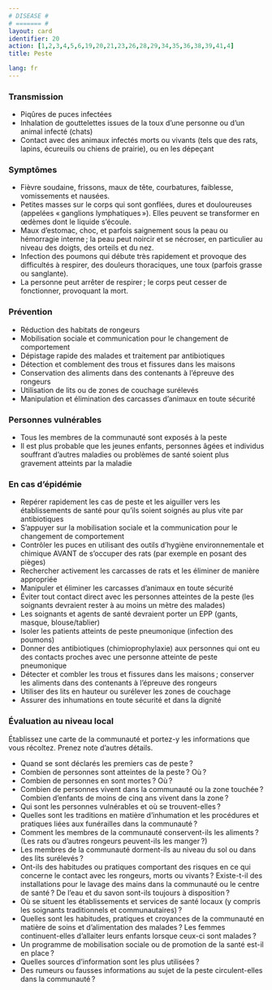 ```yaml
---
# DISEASE #
# ======= #
layout: card
identifier: 20
action: [1,2,3,4,5,6,19,20,21,23,26,28,29,34,35,36,38,39,41,4]
title: Peste

lang: fr
---
```


### Transmission

- Piqûres de puces infectées
- Inhalation de gouttelettes issues de la toux d’une personne ou d’un animal infecté (chats)
- Contact avec des animaux infectés morts ou vivants (tels que des rats, lapins, écureuils ou chiens de prairie), ou en les dépeçant

### Symptômes

- Fièvre soudaine, frissons, maux de tête, courbatures, faiblesse, vomissements et nausées.
- Petites masses sur le corps qui sont gonflées, dures et douloureuses (appelées « ganglions lymphatiques »). Elles peuvent se transformer en œdèmes dont le liquide s’écoule.
- Maux d’estomac, choc, et parfois saignement sous la peau ou hémorragie interne ; la peau peut noircir et se nécroser, en particulier au niveau des doigts, des orteils et du nez.
- Infection des poumons qui débute très rapidement et provoque des difficultés à respirer, des douleurs thoraciques, une toux (parfois grasse ou sanglante).
- La personne peut arrêter de respirer ; le corps peut cesser de fonctionner, provoquant la mort.

### Prévention

- Réduction des habitats de rongeurs
-	Mobilisation sociale et communication pour le changement de comportement
- Dépistage rapide des malades et traitement par antibiotiques
- Détection et comblement des trous et fissures dans les maisons
- Conservation des aliments dans des contenants à l’épreuve des rongeurs
-	Utilisation de lits ou de zones de couchage surélevés
-	Manipulation et élimination des carcasses d’animaux en toute sécurité

### Personnes vulnérables

- Tous les membres de la communauté sont exposés à la peste
- Il est plus probable que les jeunes enfants, personnes âgées et individus souffrant d’autres maladies ou problèmes de santé soient plus gravement atteints par la maladie

### En cas d’épidémie

-	Repérer rapidement les cas de peste et les aiguiller vers les établissements de santé pour qu’ils soient soignés au plus vite par antibiotiques
-	S’appuyer sur la mobilisation sociale et la communication pour le changement de comportement
-	Contrôler les puces en utilisant des outils d’hygiène environnementale et chimique AVANT de s’occuper des rats (par exemple en posant des pièges)
- Rechercher activement les carcasses de rats et les éliminer de manière appropriée
-	Manipuler et éliminer les carcasses d’animaux en toute sécurité
- Éviter tout contact direct avec les personnes atteintes de la peste (les soignants devraient rester à au moins un mètre des malades)
- Les soignants et agents de santé devraient porter un EPP (gants, masque, blouse/tablier)
-	Isoler les patients atteints de peste pneumonique (infection des poumons)
- Donner des antibiotiques (chimioprophylaxie) aux personnes qui ont eu des contacts proches avec une personne atteinte de peste pneumonique
-	Détecter et combler les trous et fissures dans les maisons ; conserver les aliments dans des contenants à l’épreuve des rongeurs
- Utiliser des lits en hauteur ou surélever les zones de couchage
-	Assurer des inhumations en toute sécurité et dans la dignité

### Évaluation au niveau local

Établissez une carte de la communauté et portez-y les informations que vous récoltez. Prenez note d’autres détails.

- Quand se sont déclarés les premiers cas de peste ?
-	Combien de personnes sont atteintes de la peste ? Où ?
- Combien de personnes en sont mortes ? Où ?
-	Combien de personnes vivent dans la communauté ou la zone touchée ? Combien d’enfants de moins de cinq ans vivent dans la zone ?
- Qui sont les personnes vulnérables et où se trouvent-elles ?
- Quelles sont les traditions en matière d’inhumation et les procédures et pratiques liées aux funérailles dans la communauté ?
- Comment les membres de la communauté conservent-ils les aliments ? (Les rats ou d’autres rongeurs peuvent-ils les manger ?)
- Les membres de la communauté dorment-ils au niveau du sol ou dans des lits surélevés ?
- Ont-ils des habitudes ou pratiques comportant des risques en ce qui concerne le contact avec les rongeurs, morts ou vivants ?
Existe-t-il des installations pour le lavage des mains dans la communauté ou le centre de santé ? De l’eau et du savon sont-ils toujours à disposition ?
- Où se situent les établissements et services de santé locaux (y compris les soignants traditionnels et communautaires) ?
- Quelles sont les habitudes, pratiques et croyances de la communauté en matière de soins et d’alimentation des malades ? Les femmes continuent-elles d’allaiter leurs enfants lorsque ceux-ci sont malades ?
- Un programme de mobilisation sociale ou de promotion de la santé est-il en place ?
- Quelles sources d’information sont les plus utilisées ?
- Des rumeurs ou fausses informations au sujet de la peste circulent-elles dans la communauté ?

